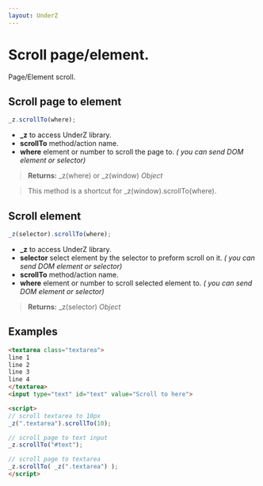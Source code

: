 ```yaml
---
layout: UnderZ
---
```

# Scroll page/element.
Page/Element scroll.


## Scroll page to element
```js
_z.scrollTo(where);
```

* **_z** to access UnderZ library.
* **scrollTo** method/action name.
* **where** element or number to scroll the page to.  _( you can send DOM element or selector)_

> **Returns:** \_z(where) or \_z(window) _Object_

> This method is a shortcut for _z(window).scrollTo(where).

## Scroll element
```js
_z(selector).scrollTo(where);
```

* **_z** to access UnderZ library.
* **selector** select element by the selector to preform scroll on it. _( you can send DOM element or selector)_
* **scrollTo** method/action name.
* **where** element or number to scroll selected element to.  _( you can send DOM element or selector)_

> **Returns:** \_z(selector) _Object_


## Examples

```html
<textarea class="textarea">
line 1
line 2
line 3
line 4
</textarea>
<input type="text" id="text" value="Scroll to here">

<script>
// scroll textarea to 10px
_z(".textarea").scrollTo(10);

// scroll page to text input
_z.scrollTo("#text");

// scroll page to textarea
_z.scrollTo( _z(".textarea") );
</script>

```
